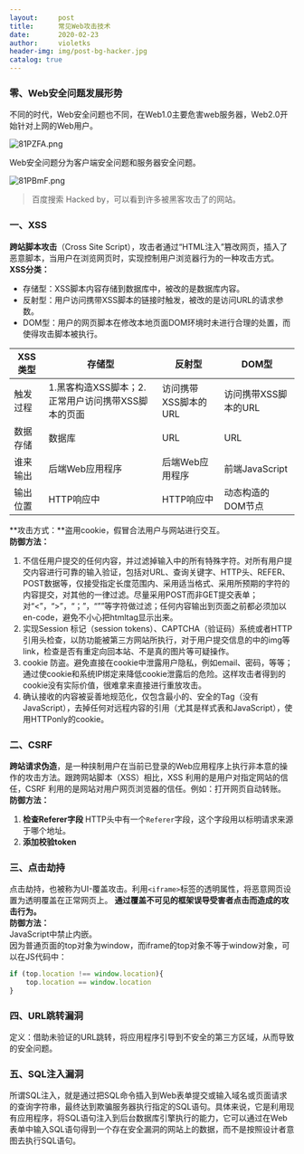 ```yaml
---
layout:     post
title:      常见Web攻击技术
date:       2020-02-23
author:     violetks
header-img: img/post-bg-hacker.jpg
catalog: true
---
```


### 零、Web安全问题发展形势
不同的时代，Web安全问题也不同，在Web1.0主要危害web服务器，Web2.0开始针对上网的Web用户。

![81PZFA.png](https://s1.ax1x.com/2020/03/15/81PZFA.png)
<!-- ![81PZFA.png](/instructPic/81PZFA.png) -->

Web安全问题分为客户端安全问题和服务器安全问题。

![81PBmF.png](https://s1.ax1x.com/2020/03/15/81PBmF.png)
<!-- ![81PBmF.png](/instructPic/81PBmF.png) -->

> 百度搜索 Hacked by，可以看到许多被黑客攻击了的网站。

### 一、XSS
**跨站脚本攻击**（Cross Site Script），攻击者通过“HTML注入”篡改网页，插入了恶意脚本，当用户在浏览网页时，实现控制用户浏览器行为的一种攻击方式。<br>
**XSS分类：**<br>
- 存储型：XSS脚本内容存储到数据库中，被改的是数据库内容。
- 反射型：用户访问携带XSS脚本的链接时触发，被改的是访问URL的请求参数。
- DOM型：用户的网页脚本在修改本地页面DOM环境时未进行合理的处置，而使得攻击脚本被执行。

XSS类型 | 存储型 | 反射型 | DOM型
---|---|---|---
触发过程 | 1.黑客构造XSS脚本；2.正常用户访问携带XSS脚本的页面 | 访问携带XSS脚本的URL | 访问携带XSS脚本的URL 
数据存储 | 数据库 | URL | URL 
谁来输出 | 后端Web应用程序 | 后端Web应用程序 | 前端JavaScript
输出位置 | HTTP响应中 | HTTP响应中 | 动态构造的DOM节点

**攻击方式：**盗用cookie，假冒合法用户与网站进行交互。<br>
**防御方法：**<br>
1. 不信任用户提交的任何内容，并过滤掉输入中的所有特殊字符。对所有用户提交内容进行可靠的输入验证，包括对URL、查询关键字、HTTP头、REFER、POST数据等，仅接受指定长度范围内、采用适当格式、采用所预期的字符的内容提交，对其他的一律过滤。尽量采用POST而非GET提交表单；对“<”，“>”，“；”，“””等字符做过滤；任何内容输出到页面之前都必须加以en-code，避免不小心把htmltag显示出来。<br>
2. 实现Session 标记（session tokens）、CAPTCHA（验证码）系统或者HTTP引用头检查，以防功能被第三方网站所执行，对于用户提交信息的中的img等link，检查是否有重定向回本站、不是真的图片等可疑操作。<br>
3. cookie 防盗。避免直接在cookie中泄露用户隐私，例如email、密码，等等；通过使cookie和系统IP绑定来降低cookie泄露后的危险。这样攻击者得到的cookie没有实际价值，很难拿来直接进行重放攻击。<br>
4. 确认接收的内容被妥善地规范化，仅包含最小的、安全的Tag（没有JavaScript），去掉任何对远程内容的引用（尤其是样式表和JavaScript），使用HTTPonly的cookie。<br>

### 二、CSRF
**跨站请求伪造**，是一种挟制用户在当前已登录的Web应用程序上执行非本意的操作的攻击方法。跟跨网站脚本（XSS）相比，XSS 利用的是用户对指定网站的信任，CSRF 利用的是网站对用户网页浏览器的信任。例如：打开网页自动转账。<br>
**防御方法：**<br>
1. **检查Referer字段** HTTP头中有一个`Referer`字段，这个字段用以标明请求来源于哪个地址。<br>
2. **添加校验token**

### 三、点击劫持
点击劫持，也被称为UI-覆盖攻击。利用`<iframe>`标签的透明属性，将恶意网页设置为透明覆盖在正常网页上。
**通过覆盖不可见的框架误导受害者点击而造成的攻击行为。**<br>
**防御方法：**<br>
JavaScript中禁止内嵌。<br>
因为普通页面的top对象为window，而iframe的top对象不等于window对象，可以在JS代码中：<br>
```javascript
if (top.location !== window.location){
    top.location == window.location
}
```

### 四、URL跳转漏洞
定义：借助未验证的URL跳转，将应用程序引导到不安全的第三方区域，从而导致的安全问题。

### 五、SQL注入漏洞
所谓SQL注入，就是通过把SQL命令插入到Web表单提交或输入域名或页面请求的查询字符串，最终达到欺骗服务器执行指定的SQL语句。具体来说，它是利用现有应用程序，将SQL语句注入到后台数据库引擎执行的能力，它可以通过在Web表单中输入SQL语句得到一个存在安全漏洞的网站上的数据，而不是按照设计者意图去执行SQL语句。<br>